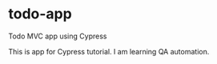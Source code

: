 # todo-app
Todo MVC app using Cypress

This is app for Cypress tutorial. I am learning QA automation.
